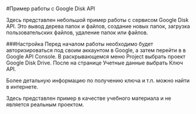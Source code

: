 #Пример работы с Google Disk API

Здесь представлен небольшой пример работы с сервисом Google Disk API. Это вывод дерева папок и файлов, создание новых папок, загрузка пользовательских файлов, удаление папок или файлов.

###Настройка
Перед началом работы необходимо будет авторизироваться под своим аккаунтом в Google, а затем перейти в в Google API Console.
В раскрывающемся меню Project выбрать проект Google Disk Drive. После на странице Учетные данные выбрать Ключ API.

Более детальную информацию по получению ключа и т.п. можно найти в интернете.

Здесь представлен пример в качестве учебного материала и не является реальным проектом. 